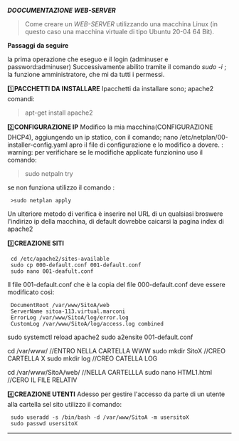 ***DOOCUMENTAZIONE WEB-SERVER***
>Come creare un _WEB-SERVER_  utilizzando una macchina Linux (in questo caso una macchina virtuale di tipo Ubuntu 20-04 64 Bit).

**Passaggi da seguire** 

la prima operazione che eseguo e il login (adminuser e password:adminuser)
Successivamente abilito tramite il comando *sudo -i* ; la funzione amministratore, che mi da tutti i 
permessi.

:one:**PACCHETTI DA INSTALLARE**
Ipacchetti da installare sono; 
apache2 comandi:
    
   > apt-get install apache2

:two:**CONFIGURAZIONE IP**
Modifico la mia macchina(CONFIGURAZIONE DHCP4), aggiungendo un  ip statico, con il comando;
     nano /etc/netplan/00-installer-config.yaml 
apro il file di configurazione e lo modifico a dovere.
: warning:  per verifichare se le modifiche applicate funzionino uso il comando:
     
   >sudo netpaln try
     
se non funziona utilizzo il comando :
     
     >sudo netplan apply
Un ulteriore metodo di verifica è inserire nel URL di un qualsiasi broswere  l'indirizo ip della macchina, di default dovrebbe caicarsi la pagina index di apache2
   
:three:**CREAZIONE SITI**

     cd /etc/apache2/sites-available
     sudo cp 000-default.conf 001-default.conf
     sudo nano 001-deafult.conf  
     
 Il file 001-default.conf che è la copia del file 000-default.conf deve essere modificato così:
 
     DocumentRoot /var/www/SitoA/web
     ServerName sitoa-113.virtual.marconi
     ErrorLog /var/www/SitoA/log/error.log
     CustomLog /var/www/SitoA/log/access.log combined
  
sudo systemctl reload apache2
sudo a2ensite 001-default.conf

cd /var/www/ //ENTRO NELLA CARTELLA WWW
sudo mkdir SitoX  //CREO CARTELLA X
sudo mkdir log  //CREO CATELLA LOG

cd /var/www/SitoA/web/ //NELLA CARTELLLA 
sudo nano HTML1.html  //CERO IL FILE RELATIV

:four:**CREAZIONE UTENTI**
Adesso per gestire l'accesso da parte di un utente alla cartella sel sito utilizzo il comando:
     
     sudo useradd -s /bin/bash -d /var/www/SitoA -m usersitoX
     sudo passwd usersitoX





--------------------------------------------------
